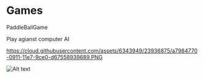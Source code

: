 # Games
PaddleBallGame

Play agianst computer AI

https://cloud.githubusercontent.com/assets/6343949/23936875/a7984770-0911-11e7-9ce0-d67558939689.PNG  


![Alt text](relative/path/to/Capture.PNG?raw=true "Title")
